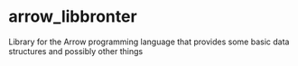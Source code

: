 # arrow_libbronter
Library for the Arrow programming language that provides some basic data structures and possibly other things
